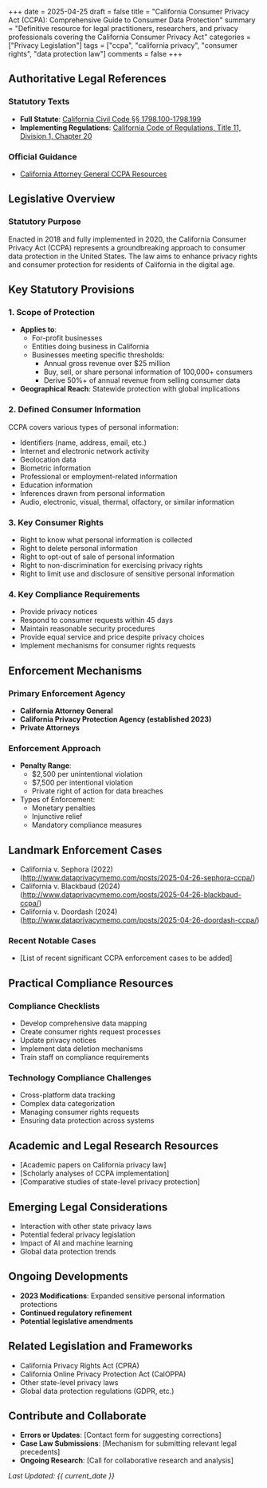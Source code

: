 +++
date = 2025-04-25
draft = false
title = "California Consumer Privacy Act (CCPA): Comprehensive Guide to Consumer Data Protection"
summary = "Definitive resource for legal practitioners, researchers, and privacy professionals covering the California Consumer Privacy Act"
categories = ["Privacy Legislation"]
tags = ["ccpa", "california privacy", "consumer rights", "data protection law"]
comments = false
+++

## Authoritative Legal References

### Statutory Texts
- **Full Statute**: [California Civil Code §§ 1798.100-1798.199](https://leginfo.legislature.ca.gov/faces/codes_displayText.xhtml?division=3.&part=4.&lawCode=CIV&title=1.81.5)
- **Implementing Regulations**: [California Code of Regulations, Title 11, Division 1, Chapter 20](https://govt.westlaw.com/calregs/Browse/Home/California/CaliforniaCodeofRegulations?guid=I57417D60FEDD11ECA3A49C17D1AA5D7C&originationContext=documenttoc&transitionType=Default&contextData=(sc.Default)&bhcp=1)

### Official Guidance
- [California Attorney General CCPA Resources](https://oag.ca.gov/privacy/ccpa)

## Legislative Overview

### Statutory Purpose
Enacted in 2018 and fully implemented in 2020, the California Consumer Privacy Act (CCPA) represents a groundbreaking approach to consumer data protection in the United States. The law aims to enhance privacy rights and consumer protection for residents of California in the digital age.

## Key Statutory Provisions

### 1. Scope of Protection
- **Applies to**:
  * For-profit businesses
  * Entities doing business in California
  * Businesses meeting specific thresholds:
    - Annual gross revenue over $25 million
    - Buy, sell, or share personal information of 100,000+ consumers
    - Derive 50%+ of annual revenue from selling consumer data
- **Geographical Reach**: Statewide protection with global implications

### 2. Defined Consumer Information
CCPA covers various types of personal information:
- Identifiers (name, address, email, etc.)
- Internet and electronic network activity
- Geolocation data
- Biometric information
- Professional or employment-related information
- Education information
- Inferences drawn from personal information
- Audio, electronic, visual, thermal, olfactory, or similar information

### 3. Key Consumer Rights
- Right to know what personal information is collected
- Right to delete personal information
- Right to opt-out of sale of personal information
- Right to non-discrimination for exercising privacy rights
- Right to limit use and disclosure of sensitive personal information

### 4. Key Compliance Requirements
- Provide privacy notices
- Respond to consumer requests within 45 days
- Maintain reasonable security procedures
- Provide equal service and price despite privacy choices
- Implement mechanisms for consumer rights requests

## Enforcement Mechanisms

### Primary Enforcement Agency
- **California Attorney General**
- **California Privacy Protection Agency (established 2023)**
- **Private Attorneys**

### Enforcement Approach
- **Penalty Range**: 
  * $2,500 per unintentional violation
  * $7,500 per intentional violation
  * Private right of action for data breaches
- Types of Enforcement:
  * Monetary penalties
  * Injunctive relief
  * Mandatory compliance measures

## Landmark Enforcement Cases
- California v. Sephora (2022)(http://www.dataprivacymemo.com/posts/2025-04-26-sephora-ccpa/)
- California v. Blackbaud (2024)(http://www.dataprivacymemo.com/posts/2025-04-26-blackbaud-ccpa/)
- California v. Doordash (2024)(http://www.dataprivacymemo.com/posts/2025-04-26-doordash-ccpa/)


### Recent Notable Cases
- [List of recent significant CCPA enforcement cases to be added]

## Practical Compliance Resources

### Compliance Checklists
- Develop comprehensive data mapping
- Create consumer rights request processes
- Update privacy notices
- Implement data deletion mechanisms
- Train staff on compliance requirements

### Technology Compliance Challenges
- Cross-platform data tracking
- Complex data categorization
- Managing consumer rights requests
- Ensuring data protection across systems

## Academic and Legal Research Resources
- [Academic papers on California privacy law]
- [Scholarly analyses of CCPA implementation]
- [Comparative studies of state-level privacy protection]

## Emerging Legal Considerations
- Interaction with other state privacy laws
- Potential federal privacy legislation
- Impact of AI and machine learning
- Global data protection trends

## Ongoing Developments
- **2023 Modifications**: Expanded sensitive personal information protections
- **Continued regulatory refinement**
- **Potential legislative amendments**

## Related Legislation and Frameworks
- California Privacy Rights Act (CPRA)
- California Online Privacy Protection Act (CalOPPA)
- Other state-level privacy laws
- Global data protection regulations (GDPR, etc.)

## Contribute and Collaborate
- **Errors or Updates**: [Contact form for suggesting corrections]
- **Case Law Submissions**: [Mechanism for submitting relevant legal precedents]
- **Ongoing Research**: [Call for collaborative research and analysis]

*Last Updated: {{ current_date }}*
